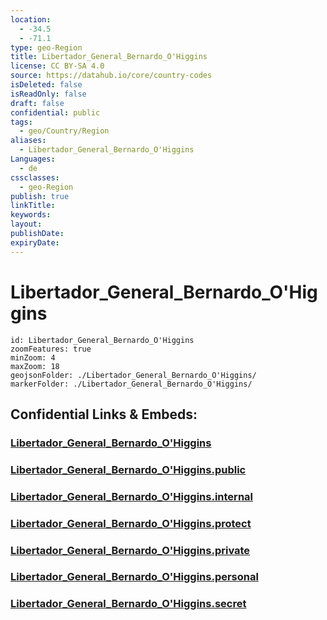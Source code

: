 ```yaml
---
location:
  - -34.5
  - -71.1
type: geo-Region
title: Libertador_General_Bernardo_O'Higgins
license: CC BY-SA 4.0
source: https://datahub.io/core/country-codes
isDeleted: false
isReadOnly: false
draft: false
confidential: public
tags:
  - geo/Country/Region
aliases:
  - Libertador_General_Bernardo_O'Higgins
Languages:
  - de
cssclasses:
  - geo-Region
publish: true
linkTitle:
keywords:
layout:
publishDate:
expiryDate:
---
```


# Libertador_General_Bernardo_O'Higgins

```leaflet
id: Libertador_General_Bernardo_O'Higgins
zoomFeatures: true 
minZoom: 4 
maxZoom: 18
geojsonFolder: ./Libertador_General_Bernardo_O'Higgins/
markerFolder: ./Libertador_General_Bernardo_O'Higgins/
```


## Confidential Links & Embeds: 

### [Libertador_General_Bernardo_O'Higgins](/_Standards/Earth/Continent/America~South/Chile/regions~Chile/Libertador_General_Bernardo_O'Higgins.md) 

### [Libertador_General_Bernardo_O'Higgins.public](/_public/Earth/Continent/America~South/Chile/regions~Chile/Libertador_General_Bernardo_O'Higgins.public.md) 

### [Libertador_General_Bernardo_O'Higgins.internal](/_internal/Earth/Continent/America~South/Chile/regions~Chile/Libertador_General_Bernardo_O'Higgins.internal.md) 

### [Libertador_General_Bernardo_O'Higgins.protect](/_protect/Earth/Continent/America~South/Chile/regions~Chile/Libertador_General_Bernardo_O'Higgins.protect.md) 

### [Libertador_General_Bernardo_O'Higgins.private](/_private/Earth/Continent/America~South/Chile/regions~Chile/Libertador_General_Bernardo_O'Higgins.private.md) 

### [Libertador_General_Bernardo_O'Higgins.personal](/_personal/Earth/Continent/America~South/Chile/regions~Chile/Libertador_General_Bernardo_O'Higgins.personal.md) 

### [Libertador_General_Bernardo_O'Higgins.secret](/_secret/Earth/Continent/America~South/Chile/regions~Chile/Libertador_General_Bernardo_O'Higgins.secret.md)

